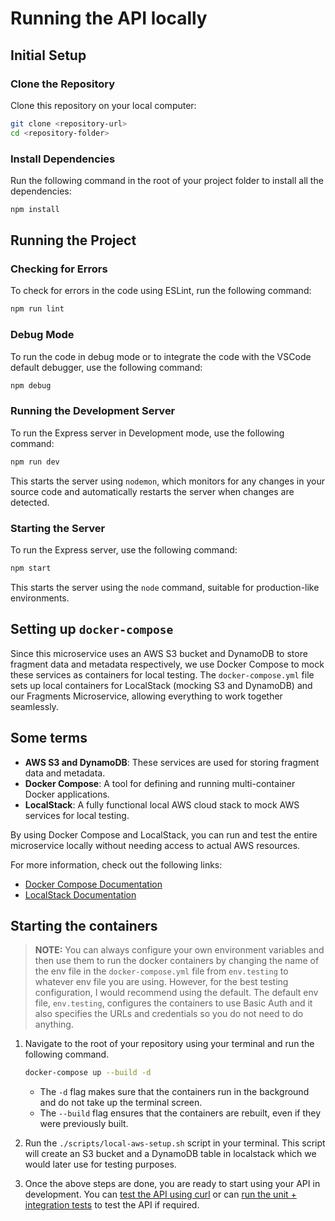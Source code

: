 # Running the API locally

## Initial Setup

### Clone the Repository

Clone this repository on your local computer:

```bash
git clone <repository-url>
cd <repository-folder>
```

### Install Dependencies

Run the following command in the root of your project folder to install all the dependencies:

```bash
npm install
```

## Running the Project

### Checking for Errors

To check for errors in the code using ESLint, run the following command:

```bash
npm run lint
```

### Debug Mode

To run the code in debug mode or to integrate the code with the VSCode default debugger, use the following command:

```bash
npm debug
```

### Running the Development Server

To run the Express server in Development mode, use the following command:

```bash
npm run dev
```

This starts the server using `nodemon`, which monitors for any changes in your source code and automatically restarts the server when changes are detected.

### Starting the Server

To run the Express server, use the following command:

```bash
npm start
```

This starts the server using the `node` command, suitable for production-like environments.

## Setting up `docker-compose`

Since this microservice uses an AWS S3 bucket and DynamoDB to store fragment data and metadata respectively, we use Docker Compose to mock these services as containers for local testing. The `docker-compose.yml` file sets up local containers for LocalStack (mocking S3 and DynamoDB) and our Fragments Microservice, allowing everything to work together seamlessly.

## Some terms

- **AWS S3 and DynamoDB**: These services are used for storing fragment data and metadata.
- **Docker Compose**: A tool for defining and running multi-container Docker applications.
- **LocalStack**: A fully functional local AWS cloud stack to mock AWS services for local testing.

By using Docker Compose and LocalStack, you can run and test the entire microservice locally without needing access to actual AWS resources.

For more information, check out the following links:

- [Docker Compose Documentation](https://docs.docker.com/compose/)
- [LocalStack Documentation](https://docs.localstack.cloud/)

## Starting the containers

> **NOTE:** You can always configure your own environment variables and then use them to run the docker containers by changing the name of the env file in the `docker-compose.yml` file from `env.testing` to whatever env file you are using. However, for the best testing configuration, I would recommend using the default. The default env file, `env.testing`, configures the containers to use Basic Auth and it also specifies the URLs and credentials so you do not need to do anything.

1. Navigate to the root of your repository using your terminal and run the following command.

   ```bash
   docker-compose up --build -d
   ```

   - The `-d` flag makes sure that the containers run in the background and do not take up the terminal screen.
   - The `--build` flag ensures that the containers are rebuilt, even if they were previously built.

2. Run the `./scripts/local-aws-setup.sh` script in your terminal. This script will create an S3 bucket and a DynamoDB table in localstack which we would later use for testing purposes.

3. Once the above steps are done, you are ready to start using your API in development. You can [test the API using curl](./testing_with_curl.md) or can [run the unit + integration tests](./running_the_test_cases.md) to test the API if required.
